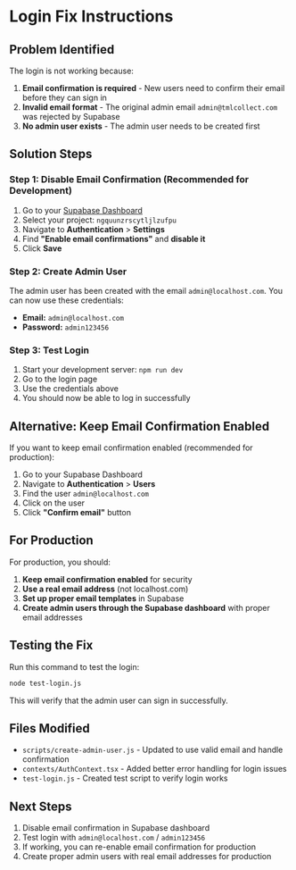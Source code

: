 # Login Fix Instructions

## Problem Identified
The login is not working because:
1. **Email confirmation is required** - New users need to confirm their email before they can sign in
2. **Invalid email format** - The original admin email `admin@tmlcollect.com` was rejected by Supabase
3. **No admin user exists** - The admin user needs to be created first

## Solution Steps

### Step 1: Disable Email Confirmation (Recommended for Development)

1. Go to your [Supabase Dashboard](https://supabase.com/dashboard)
2. Select your project: `ngquunzrscytljlzufpu`
3. Navigate to **Authentication** > **Settings**
4. Find **"Enable email confirmations"** and **disable it**
5. Click **Save**

### Step 2: Create Admin User

The admin user has been created with the email `admin@localhost.com`. You can now use these credentials:

- **Email:** `admin@localhost.com`
- **Password:** `admin123456`

### Step 3: Test Login

1. Start your development server: `npm run dev`
2. Go to the login page
3. Use the credentials above
4. You should now be able to log in successfully

## Alternative: Keep Email Confirmation Enabled

If you want to keep email confirmation enabled (recommended for production):

1. Go to your Supabase Dashboard
2. Navigate to **Authentication** > **Users**
3. Find the user `admin@localhost.com`
4. Click on the user
5. Click **"Confirm email"** button

## For Production

For production, you should:

1. **Keep email confirmation enabled** for security
2. **Use a real email address** (not localhost.com)
3. **Set up proper email templates** in Supabase
4. **Create admin users through the Supabase dashboard** with proper email addresses

## Testing the Fix

Run this command to test the login:

```bash
node test-login.js
```

This will verify that the admin user can sign in successfully.

## Files Modified

- `scripts/create-admin-user.js` - Updated to use valid email and handle confirmation
- `contexts/AuthContext.tsx` - Added better error handling for login issues
- `test-login.js` - Created test script to verify login works

## Next Steps

1. Disable email confirmation in Supabase dashboard
2. Test login with `admin@localhost.com` / `admin123456`
3. If working, you can re-enable email confirmation for production
4. Create proper admin users with real email addresses for production
